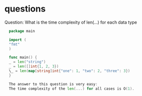 # questions

Question: What is the time complexity of len(...) for each data type

```go
  package main

  import (
  "fmt"
  )

  func main() {
  _ = len("string")
  _ = len([]int{1, 2, 3})
  \_ = len(map[string]int{"one": 1, "two": 2, "three": 3})
  }

  The answer to this question is very easy:
  The time complexity of the len(...) for all cases is O(1).
```
